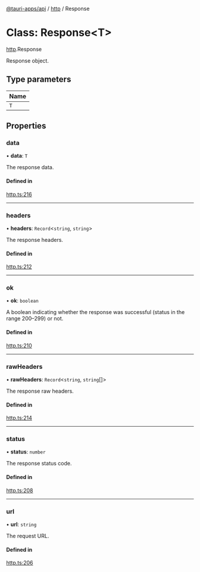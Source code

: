 [@tauri-apps/api](../README.md) / [http](../modules/http.md) / Response

# Class: Response<T\>

[http](../modules/http.md).Response

Response object.

## Type parameters

| Name |
| :------ |
| `T` |

## Properties

### data

• **data**: `T`

The response data.

#### Defined in

[http.ts:216](https://github.com/tauri-apps/tauri/blob/393c774/tooling/api/src/http.ts#L216)

___

### headers

• **headers**: `Record`<`string`, `string`\>

The response headers.

#### Defined in

[http.ts:212](https://github.com/tauri-apps/tauri/blob/393c774/tooling/api/src/http.ts#L212)

___

### ok

• **ok**: `boolean`

A boolean indicating whether the response was successful (status in the range 200–299) or not.

#### Defined in

[http.ts:210](https://github.com/tauri-apps/tauri/blob/393c774/tooling/api/src/http.ts#L210)

___

### rawHeaders

• **rawHeaders**: `Record`<`string`, `string`[]\>

The response raw headers.

#### Defined in

[http.ts:214](https://github.com/tauri-apps/tauri/blob/393c774/tooling/api/src/http.ts#L214)

___

### status

• **status**: `number`

The response status code.

#### Defined in

[http.ts:208](https://github.com/tauri-apps/tauri/blob/393c774/tooling/api/src/http.ts#L208)

___

### url

• **url**: `string`

The request URL.

#### Defined in

[http.ts:206](https://github.com/tauri-apps/tauri/blob/393c774/tooling/api/src/http.ts#L206)
